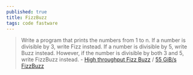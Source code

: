 ```yaml
---
published: true
title: FizzBuzz
tags: code fastware
---
```

> Write a program that prints the numbers from 1 to n. If a number is divisible by 3, write Fizz instead. If a number is divisible by 5, write Buzz instead. However, if the number is divisible by both 3 and 5, write FizzBuzz instead. - [High throughput Fizz Buzz](https://codegolf.stackexchange.com/questions/215216/high-throughput-fizz-buzz/236630#236630) / [55 GiB/s FizzBuzz](https://news.ycombinator.com/item?id=29031488)
